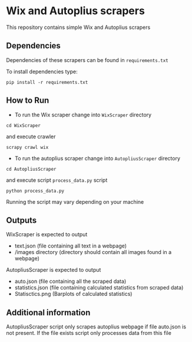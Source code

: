 # Wix and Autoplius scrapers

This repository contains simple Wix and Autoplius scrapers

## Dependencies

Dependencies of these scrapers can be found in `requirements.txt`

To install dependencies type:

```
pip install -r requirements.txt
```

## How to Run

- To run the Wix scraper change into `WixScraper` directory
```
cd WixScraper
```
and execute crawler

```
scrapy crawl wix
```

- To run the autoplius scraper change into `AutopliusScraper` directory
```
cd AutopliusScraper
```
and execute script `process_data.py` script

```
python process_data.py
```

Running the script may vary depending on your machine

## Outputs

WixScraper is expected to output
- text.json (file containing all text in a webpage)
- /images directory (directory should contain all images found in a webpage)

AutopliusScraper is expected to output
- auto.json (file containing all the scraped data)
- statistics.json (file containing calculated statistics from scraped data)
- Statisctics.png (Barplots of calculated statistics)

## Additional information

AutopliusScraper script only scrapes autoplius webpage if file auto.json is not present. If the file exists script only processes data from this file